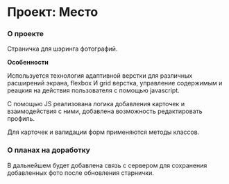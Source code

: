 # Проект: Место

### О проекте

Страничка для шэринга фотографий.

**Особенности**

Используется технология адаптивной верстки для различных расширений экрана, flexbox И grid верстка, управление содержимым и реацкия на действия пользователя с помощью javascript.

С помощью JS реализована логика добавления карточек и взаимодействия с ними, добавлена возможность редактировать профиль. 

Для карточек и валидации форм применяются методы классов.


### О планах на доработку

В дальнейшем будет добавлена связь с сервером для сохранения добавленных фото после обновления старнички.
